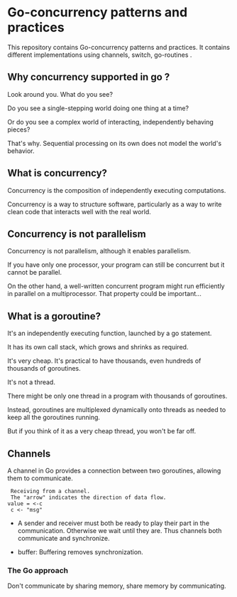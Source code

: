 # Go-concurrency patterns and practices

This repository contains Go-concurrency patterns and practices.
It contains different implementations using channels, switch, go-routines .


## Why concurrency supported in go ?
Look around you. What do you see?

Do you see a single-stepping world doing one thing at a time?

Or do you see a complex world of interacting, independently behaving pieces?

That's why. Sequential processing on its own does not model the world's behavior.

## What is concurrency?


Concurrency is the composition of independently executing computations.

Concurrency is a way to structure software, particularly as a way to write clean code that interacts well with the real world.

## Concurrency is not parallelism

Concurrency is not parallelism, although it enables parallelism.

If you have only one processor, your program can still be concurrent but it cannot be parallel.

On the other hand, a well-written concurrent program might run efficiently in parallel on a multiprocessor. That property could be important...

## What is a goroutine?
 It's an independently executing function, launched by a go statement.

It has its own call stack, which grows and shrinks as required.

It's very cheap. It's practical to have thousands, even hundreds of thousands of goroutines.

It's not a thread.

There might be only one thread in a program with thousands of goroutines.

Instead, goroutines are multiplexed dynamically onto threads as needed to keep all the goroutines running.

But if you think of it as a very cheap thread, you won't be far off.


## Channels
A channel in Go provides a connection between two goroutines, allowing them to communicate.

     Receiving from a channel.
     The "arrow" indicates the direction of data flow.
    value = <-c
     c <- "msg"

- A sender and receiver must both be ready to play their part in the communication. Otherwise we wait until they are.
Thus channels both communicate and synchronize.     

- buffer: Buffering removes synchronization.


### The Go approach
Don't communicate by sharing memory, share memory by communicating.
